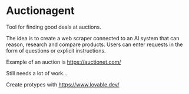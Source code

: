 # Auctionagent
Tool for finding good deals at auctions.

The idea is to create a web scraper connected to an AI system that can reason, research and compare products.
Users can enter requests in the form of questions or explicit instructions. 

Example of an auction is https://auctionet.com/ 


Still needs a lot of work...

Create protypes with https://www.lovable.dev/
